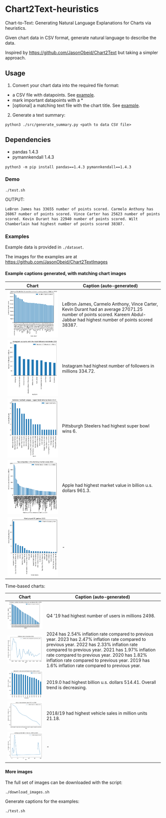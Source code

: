 # Chart2Text-heuristics
Chart-to-Text: Generating Natural Language Explanations for Charts via heuristics.

Given chart data in CSV format, generate natural language to describe the data.

Inspired by https://github.com/JasonObeid/Chart2Text but taking a simpler approach.

## Usage

1. Convert your chart data into the required file format:

- a CSV file with datapoints. See [example](./examples/dataset/data/1.csv).
- mark important datapoints with a *
- [optional] a matching text file with the chart title. See [example](./examples/dataset/titles/1.txt).

2. Generate a text summary:

```
python3 ./src/generate_summary.py <path to data CSV file>
```

## Dependencies

- pandas 1.4.3
- pymannkendall 1.4.3

`python3 -m pip install pandas==1.4.3 pymannkendall==1.4.3`

### Demo

```
./test.sh
```

OUTPUT:

```
LeBron James has 33655 number of points scored. Carmelo Anthony has 26067 number of points scored. Vince Carter has 25623 number of points scored. Kevin Durant has 22940 number of points scored. Wilt Chamberlain had highest number of points scored 38387.
```

### Examples

Example data is provided in `./dataset`.

The images for the examples are at https://github.com/JasonObeid/Chart2TextImages

#### Example captions generated, with matching chart images

| Chart | Caption (auto-generated) |
|---|---|
| ![1.png](./examples/images/1.png) | LeBron James, Carmelo Anthony, Vince Carter, Kevin Durant had an average 27071.25 number of points scored. Kareem Abdul-Jabbar had highest number of points scored 38387. |
| ![2.png](./examples/images/2.png) | Instagram had highest number of followers in millions 334.72. |
| ![3.png](./examples/images/3.png) | Pittsburgh Steelers had highest super bowl wins 6. |
| ![4.png](./examples/images/4.png) | Apple had highest market value in billion u.s. dollars 961.3. |
| ![5.png](./examples/images/5.png) | - |

Time-based charts:


| Chart | Caption (auto-generated) |
|---|---|
| ![0.time.png](./examples/images/0.time.png) | Q4 '19 had highest number of users in millions 2498. |
| ![101.time.png](./examples/images/101.time.png) | 2024 has 2.54% inflation rate compared to previous year. 2023 has 2.47% inflation rate compared to previous year. 2022 has 2.33% inflation rate compared to previous year. 2021 has 1.97% inflation rate compared to previous year. 2020 has 1.82% inflation rate compared to previous year. 2019 has 1.6% inflation rate compared to previous year. |
| ![104.time.png](./examples/images/104.time.png) | 2019.0 had highest billion u.s. dollars 514.41. Overall trend is decreasing. |
| ![105.time.png](./examples/images/105.time.png) | 2018/19 had highest vehicle sales in million units 21.18. |
| ![115.time.multiple-peaks.png](./examples/images/115.time.multiple-peaks.png) | - |

#### More images
The full set of images can be downloaded with the script:

```
./download_images.sh
```

Generate captions for the examples:

```
./test.sh
```